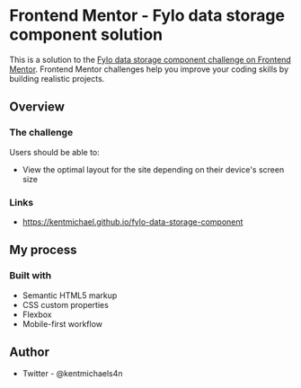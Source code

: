 # Frontend Mentor - Fylo data storage component solution

This is a solution to the [Fylo data storage component challenge on Frontend Mentor](https://www.frontendmentor.io/challenges/fylo-data-storage-component-1dZPRbV5n). Frontend Mentor challenges help you improve your coding skills by building realistic projects. 

## Overview

### The challenge

Users should be able to:

- View the optimal layout for the site depending on their device's screen size

### Links

- https://kentmichael.github.io/fylo-data-storage-component

## My process

### Built with

- Semantic HTML5 markup
- CSS custom properties
- Flexbox
- Mobile-first workflow

## Author

- Twitter - @kentmichaels4n


